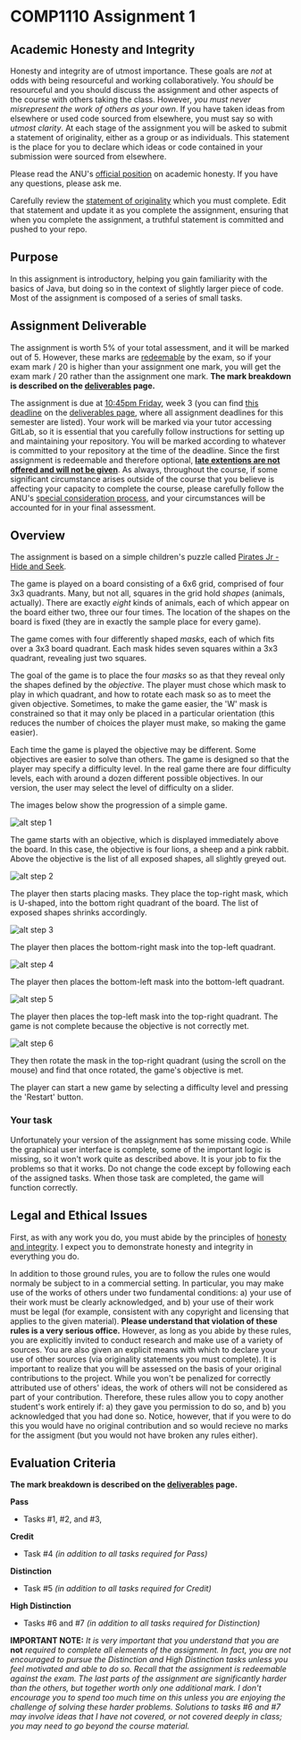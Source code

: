 # COMP1110 Assignment 1

## Academic Honesty and Integrity

Honesty and integrity are of utmost importance. These goals are *not* at odds
with being resourceful and working collaboratively. You *should* be resourceful
and you should discuss the assignment
and other aspects of the course with others taking the class. However, *you must
never misrepresent the work of others as your own*. If you have taken ideas from
elsewhere or used code sourced from elsewhere, you must say so with *utmost
clarity*. At each stage of the assignment you will be asked to submit a statement
of originality, either as a group or as individuals. This statement is the place
for you to declare which ideas or code contained in your submission were sourced
from elsewhere.

Please read the ANU's [official position](http://academichonesty.anu.edu.au/) on
academic honesty. If you have any questions, please ask me.

Carefully review the [statement of originality](originality.md) which you must
complete.  Edit that statement and update it as you complete the assignment,
ensuring that when you complete the assignment, a truthful statement is committed
and pushed to your repo.

## Purpose

In this assignment is introductory, helping you gain familiarity with the basics
of Java, but doing so in the context of slightly larger piece of code.  Most
of the assignment is composed of a series of small tasks.

## Assignment Deliverable

The assignment is worth 5% of your total assessment, and it will be marked out
of 5. However, these marks are [redeemable](https://cs.anu.edu.au/courses/comp1110/assessments/redeemable/) by the exam, so if your exam mark / 20
is higher than your assignment one mark, you will get the exam mark / 20 rather
than the assignment one mark. **The mark breakdown is described on the
[deliverables](https://cs.anu.edu.au/courses/comp1110/assessments/deliverables/#D1A) page.**

The assignment is due at [10:45pm Friday](https://www.timeanddate.com/worldclock/fixedtime.html?msg=Assignment+1+Due&iso=20170811T0045&p1=%253A),
week 3 (you can find [this deadline](https://cs.anu.edu.au/courses/comp1110/assessments/deliverables/#D1A)
on the [deliverables page](https://cs.anu.edu.au/courses/comp1110/assessments/deliverables/), where all assignment deadlines for this semester are
listed).
Your work will be marked via
your tutor accessing GitLab, so it is essential that you carefully follow
instructions for setting up and maintaining your repository. You will be marked
according to whatever is committed to your repository at the time of the deadline.
Since the first assignment is redeemable and therefore optional, **[late extentions
are not offered and will not be given](https://cs.anu.edu.au/courses/comp1110/deadlines/)**. As always, throughout the course, if
some significant circumstance arises outside of the course that you believe is
affecting your capacity to complete the course, please carefully follow the ANU's [special consideration process](http://www.anu.edu.au/students/program-administration/assessments-exams/special-assessment-consideration), and your circumstances will be accounted for in your final assessment.

## Overview

The assignment is based on a simple children's puzzle called [Pirates Jr - Hide and Seek](http://www.smartgames.eu/en/smartgames/pirates-jr-–-hide-seek).

The game is played on a board consisting of a 6x6 grid, comprised of four 3x3 quadrants.
Many, but not all, squares in the grid hold *shapes* (animals, actually).  There
are exactly *eight* kinds of animals, each of which appear on the board 
either two, three our four times.   The location of the shapes on the board is 
fixed (they are in exactly the sample place for every game).

The game comes with four differently shaped *masks*, each of which fits over
a 3x3 board quadrant.  Each mask hides seven squares within a 3x3 quadrant,
revealing just two squares.

The goal of the game is to place the four *masks* so as that they reveal only
the shapes defined by the *objective*.   The player must chose which mask to
play in which quadrant, and how to rotate each mask so as to meet the given
objective.   Sometimes, to make the game easier, the 'W' mask is constrained 
so that it may only be placed in a particular orientation (this reduces the
number of choices the player must make, so making the game easier).

Each time the game is played the objective may be different.
Some objectives are easier to solve than others.   The game is designed so
that the player may specify a difficulty level.  In the real game there are 
four difficulty levels, each with around a dozen different possible objectives.
In our version, the user may select the level of difficulty on a slider.


The images below show the progression of a simple game.

![alt step 1](assets/step1.png)

The game starts with an objective, which is displayed immediately above the board.
 In this case, the objective is four lions, a sheep and a pink rabbit.  Above the 
 objective is the list of all exposed shapes, all slightly greyed out.

![alt step 2](assets/step2.png)

The player then starts placing masks.   They place the top-right mask, which
is U-shaped, into the bottom right quadrant of the board.   The list of 
exposed shapes shrinks accordingly.

![alt step 3](assets/step3.png)

The player then places the bottom-right mask into the top-left quadrant.


![alt step 4](assets/step4.png)

The player then places the bottom-left mask into the bottom-left quadrant.

![alt step 5](assets/step5.png)

The player then places the top-left mask into the top-right quadrant.  The 
game is not complete because the objective is not correctly met.

![alt step 6](assets/step6.png)

They then rotate the mask in the top-right quadrant (using the scroll on 
 the mouse) and find that once rotated, the game's objective is met.

The player can start a new game by selecting a difficulty level and
pressing the 'Restart' button.

### Your task

Unfortunately your version of the assignment has some missing code.   While the
graphical user interface is complete, some of the important logic is missing,
so it won't work quite as described above.  It is your job to fix the problems
so that it works.  Do not change the code except by following each of the
assigned tasks.   When those task are completed, the game will function 
correctly.
	
## Legal and Ethical Issues

First, as with any work you do, you must abide by the principles of
[honesty and integrity](https://cs.anu.edu.au/courses/comp1110/09-integrity/). I expect
you to demonstrate honesty and integrity in everything you do.

In addition to those ground rules, you are to follow the rules one would normaly
be subject to in a commercial setting. In particular, you may make use of the
works of others under two fundamental conditions: a) your use of their work must
be clearly acknowledged, and b) your use of their work must be legal (for example,
consistent with any copyright and licensing that applies to the given material).
**Please understand that violation of these rules is a very serious office.**
However, as long as you abide by these rules, you are explicitly invited to
conduct research and make use of a variety of sources. You are also given an
explicit means with which to declare your use of other sources (via originality
statements you must complete). It is important to realize that you will be
assessed on the basis of your original contributions to the project. While you
won't be penalized for correctly attributed use of others' ideas, the work of
others will not be considered as part of your contribution. Therefore, these
rules allow you to copy another student's work entirely if: a) they gave you
permission to do so, and b) you acknowledged that you had done so. Notice,
however, that if you were to do this you would have no original contribution and
so would recieve no marks for the assigment (but you would not have broken any
rules either).
	
## Evaluation Criteria

**The mark breakdown is described on the
[deliverables](https://cs.anu.edu.au/courses/comp1110/assessments/deliverables/#D1A) page.**

<a name="p"></a>
**Pass**
* Tasks #1, #2, and #3,

<a name="cr"></a>
**Credit**
* Task #4 *(in addition to all tasks required for Pass)*

<a name="d"></a>
**Distinction**
* Task #5 *(in addition to all tasks required for Credit)*

<a name="hd"></a>
**High Distinction**
* Tasks #6 and #7 *(in addition to all tasks required for Distinction)*

**IMPORTANT NOTE:** *It is very important that you understand that you are* **not** *required to complete all elements of the
assignment. In fact, you are not encouraged to pursue the Distinction and High
Distinction tasks unless you feel motivated and able to do so. Recall that the
assignment is redeemable against the exam. The last parts of the assignment are
significantly harder than the others, but together worth only one additional mark. I
don't encourage you to spend too much time on this unless you are enjoying the
challenge of solving these harder problems.  Solutions to tasks #6 and #7 may
involve ideas that I have not covered, or not covered deeply in class; you may
need to go beyond the course material.*
